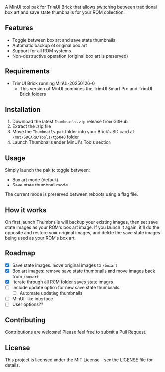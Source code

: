 A MinUI tool pak for TrimUI Brick that allows switching between traditional box art and save state thumbnails for your ROM collection.

## Features

- Toggle between box art and save state thumbnails
- Automatic backup of original box art
- Support for all ROM systems
- Non-destructive operation (original box art is preserved)

## Requirements

- TrimUI Brick running MinUI-20250126-0
  - This version of MinUI combines the TrimUI Smart Pro and TrimUI Brick folders

## Installation

1. Download the latest `Thumbnails.zip` release from GitHub
2. Extract the .zip file
3. Move the `Thumbnails.pak` folder into your Brick's SD card at `/mnt/SDCARD/Tools/tg5040` folder
4. Launch Thumbnails under MinUI's Tools section

## Usage

Simply launch the pak to toggle between:

- Box art mode (default)
- Save state thumbnail mode

The current mode is preserved between reboots using a flag file.

## How it works

On first launch Thumbnails will backup your existing images, then set save state images as your ROM's box art image. If you launch it again, it'll do the opposite and restore your original images, and delete the save state images being used as your ROM's box art.

## Roadmap

- [x] Save state images: move original images to `/boxart`
- [x] Box art images: remove save state thumbnails and move images back from `/boxart`
- [x] Iterate through all ROM folder saves state images
- [ ] Include update option for new save state thumbnails
  - [ ] Automate updating thumbnails
- [ ] MinUI-like interface
- [ ] User options??

## Contributing

Contributions are welcome! Please feel free to submit a Pull Request.

## License

This project is licensed under the MIT License - see the LICENSE file for details.
